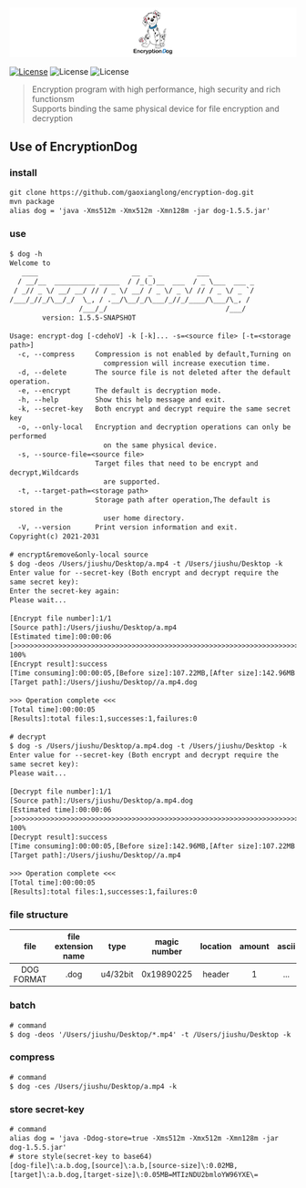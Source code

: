 <div align=center><img src="https://github.com/gaoxianglong/encryption-dog/blob/master/resources/logo.png"/></div>

[![License](https://img.shields.io/badge/license-Apache%202-4EB1BA.svg)](https://www.apache.org/licenses/LICENSE-2.0.html) ![License](https://img.shields.io/badge/build-passing-brightgreen.svg) ![License](https://img.shields.io/badge/version-0.1--SNAPSHOT-blue.svg)
> Encryption program with high performance, high security and rich functionsm<br/>
> Supports binding the same physical device for file encryption and decryption<br/>

## Use of EncryptionDog
### install
```Shell
git clone https://github.com/gaoxianglong/encryption-dog.git
mvn package
alias dog = 'java -Xms512m -Xmx512m -Xmn128m -jar dog-1.5.5.jar'
```
### use
```Shell
$ dog -h
Welcome to 
   ____                       __  _           ___           
  / __/__  __________ _____  / /_(_)__  ___  / _ \___  ___ _
 / _// _ \/ __/ __/ // / _ \/ __/ / _ \/ _ \/ // / _ \/ _ `/
/___/_//_/\__/_/  \_, / .__/\__/_/\___/_//_/____/\___/\_, / 
                 /___/_/                             /___/  
        version: 1.5.5-SNAPSHOT

Usage: encrypt-dog [-cdehoV] -k [-k]... -s=<source file> [-t=<storage path>]
  -c, --compress     Compression is not enabled by default,Turning on
                       compression will increase execution time.
  -d, --delete       The source file is not deleted after the default operation.
  -e, --encrypt      The default is decryption mode.
  -h, --help         Show this help message and exit.
  -k, --secret-key   Both encrypt and decrypt require the same secret key
  -o, --only-local   Encryption and decryption operations can only be performed
                       on the same physical device.
  -s, --source-file=<source file>
                     Target files that need to be encrypt and decrypt,Wildcards
                       are supported.
  -t, --target-path=<storage path>
                     Storage path after operation,The default is stored in the
                       user home directory.
  -V, --version      Print version information and exit.
Copyright(c) 2021-2031

# encrypt&remove&only-local source
$ dog -deos /Users/jiushu/Desktop/a.mp4 -t /Users/jiushu/Desktop -k
Enter value for --secret-key (Both encrypt and decrypt require the same secret key): 
Enter the secret-key again:
Please wait...

[Encrypt file number]:1/1
[Source path]:/Users/jiushu/Desktop/a.mp4
[Estimated time]:00:00:06
[>>>>>>>>>>>>>>>>>>>>>>>>>>>>>>>>>>>>>>>>>>>>>>>>>>>>>>>>>>>>>>>>>>>>>>>>>>>>>>>>>>] 100%
[Encrypt result]:success
[Time consuming]:00:00:05,[Before size]:107.22MB,[After size]:142.96MB
[Target path]:/Users/jiushu/Desktop//a.mp4.dog

>>> Operation complete <<<
[Total time]:00:00:05
[Results]:total files:1,successes:1,failures:0

# decrypt
$ dog -s /Users/jiushu/Desktop/a.mp4.dog -t /Users/jiushu/Desktop -k
Enter value for --secret-key (Both encrypt and decrypt require the same secret key): 
Please wait...

[Decrypt file number]:1/1
[Source path]:/Users/jiushu/Desktop/a.mp4.dog
[Estimated time]:00:00:06
[>>>>>>>>>>>>>>>>>>>>>>>>>>>>>>>>>>>>>>>>>>>>>>>>>>>>>>>>>>>>>>>>>>>>>>>>>>>>>>>>>>] 100%
[Decrypt result]:success
[Time consuming]:00:00:05,[Before size]:142.96MB,[After size]:107.22MB
[Target path]:/Users/jiushu/Desktop//a.mp4

>>> Operation complete <<<
[Total time]:00:00:05
[Results]:total files:1,successes:1,failures:0
```
### file structure
|  file        | file extension name |  type          |   magic number |   location   |    amount     |     ascii    |
|  :-:         |        :-:          |  :-:           |   :-:          |    :-:       |     :-:       |      :-:     |
| DOG FORMAT   |        .dog         |  u4/32bit      |   0x19890225   |    header    |       1       |      ...     |
### batch
```shell
# command
$ dog -deos '/Users/jiushu/Desktop/*.mp4' -t /Users/jiushu/Desktop -k
```
### compress
```shell
# command
$ dog -ces /Users/jiushu/Desktop/a.mp4 -k
```
### store secret-key
```shell
# command
alias dog = 'java -Ddog-store=true -Xms512m -Xmx512m -Xmn128m -jar dog-1.5.5.jar'
# store style(secret-key to base64)
[dog-file]\:a.b.dog,[source]\:a.b,[source-size]\:0.02MB,[target]\:a.b.dog,[target-size]\:0.05MB=MTIzNDU2bmloYW96YXE\=
```
